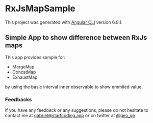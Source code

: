 # RxJsMapSample

This project was generated with [Angular CLI](https://github.com/angular/angular-cli) version 6.0.1.

## Simple App to show difference between RxJs maps

This app provides sample for:
* MergeMap
* ConcatMap
* ExhaustMap

by using the basic interval inner observable to show emmited value.


### Feedbacks

If you have any feedback or any suggestions, please do not hesitate to contact me at gabriel@startcoding.app or on twitter at [@geo_ge](https://twitter.com/geo_ge)
